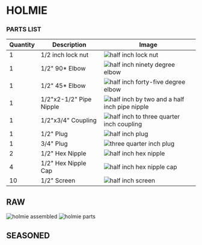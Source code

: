 # HOLMIE
### PARTS LIST
| Quantity | Description | Image |
| --------- | ------------ | --------|
| 1 | 1/2 inch lock nut | ![half inch lock nut](imageRef) |
| 1 | 1/2" 90* Elbow | ![half inch ninety degree elbow](imageRef) |
| 1 | 1/2" 45* Elbow | ![half inch forty-five degree elbow](imageRef) |
| 1 | 1/2"x2-1/2" Pipe Nipple | ![half inch by two and a half inch pipe nipple](imageRef) |
| 1 | 1/2"x3/4" Coupling | ![half inch to three quarter inch coupling](imageRef) |
| 1 | 1/2" Plug | ![half inch plug](imageRef) |
| 1 | 3/4" Plug | ![three quarter inch plug](imageRef) |
| 2 | 1/2" Hex Nipple | ![half inch hex nipple](imageRef) |
| 4 | 1/2" Hex Nipple Cap | ![half inch hex nipple cap](imageRef) |
| 10 | 1/2" Screen | ![half inch screen](imageRef) |

## RAW
![holmie assembled](https://gruntproof.github.io/IMG_4419.jpeg)
![holmie parts](https://gruntproof.github.io/IMG_4420.jpeg)

## SEASONED
